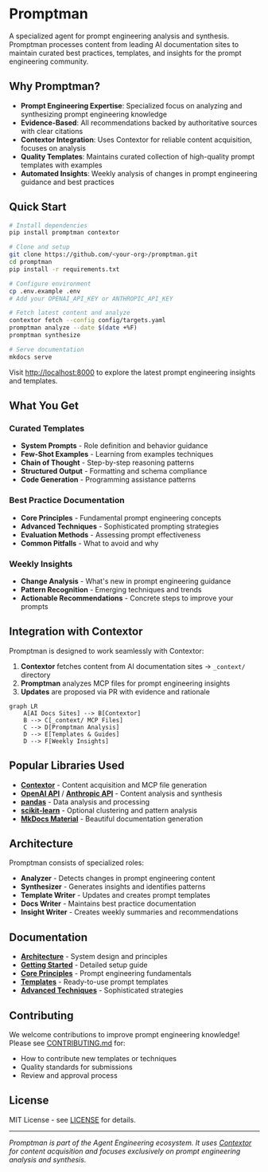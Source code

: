 # Promptman

A specialized agent for prompt engineering analysis and synthesis. Promptman processes content from leading AI documentation sites to maintain curated best practices, templates, and insights for the prompt engineering community.

## Why Promptman?

- **Prompt Engineering Expertise**: Specialized focus on analyzing and synthesizing prompt engineering knowledge
- **Evidence-Based**: All recommendations backed by authoritative sources with clear citations
- **Contextor Integration**: Uses Contextor for reliable content acquisition, focuses on analysis
- **Quality Templates**: Maintains curated collection of high-quality prompt templates with examples
- **Automated Insights**: Weekly analysis of changes in prompt engineering guidance and best practices

## Quick Start

```bash
# Install dependencies
pip install promptman contextor

# Clone and setup
git clone https://github.com/<your-org>/promptman.git
cd promptman
pip install -r requirements.txt

# Configure environment
cp .env.example .env
# Add your OPENAI_API_KEY or ANTHROPIC_API_KEY

# Fetch latest content and analyze
contextor fetch --config config/targets.yaml
promptman analyze --date $(date +%F)
promptman synthesize

# Serve documentation
mkdocs serve
```

Visit [http://localhost:8000](http://localhost:8000) to explore the latest prompt engineering insights and templates.

## What You Get

### Curated Templates
- **System Prompts** - Role definition and behavior guidance
- **Few-Shot Examples** - Learning from examples techniques  
- **Chain of Thought** - Step-by-step reasoning patterns
- **Structured Output** - Formatting and schema compliance
- **Code Generation** - Programming assistance patterns

### Best Practice Documentation
- **Core Principles** - Fundamental prompt engineering concepts
- **Advanced Techniques** - Sophisticated prompting strategies
- **Evaluation Methods** - Assessing prompt effectiveness
- **Common Pitfalls** - What to avoid and why

### Weekly Insights
- **Change Analysis** - What's new in prompt engineering guidance
- **Pattern Recognition** - Emerging techniques and trends
- **Actionable Recommendations** - Concrete steps to improve your prompts

## Integration with Contextor

Promptman is designed to work seamlessly with Contextor:

1. **Contextor** fetches content from AI documentation sites → `_context/` directory
2. **Promptman** analyzes MCP files for prompt engineering insights
3. **Updates** are proposed via PR with evidence and rationale

```mermaid
graph LR
    A[AI Docs Sites] --> B[Contextor]
    B --> C[_context/ MCP Files] 
    C --> D[Promptman Analysis]
    D --> E[Templates & Guides]
    D --> F[Weekly Insights]
```

## Popular Libraries Used

- **[Contextor](https://github.com/<your-org>/contextor)** - Content acquisition and MCP file generation
- **[OpenAI API](https://platform.openai.com/)** / **[Anthropic API](https://www.anthropic.com/)** - Content analysis and synthesis
- **[pandas](https://pandas.pydata.org/)** - Data analysis and processing
- **[scikit-learn](https://scikit-learn.org/)** - Optional clustering and pattern analysis
- **[MkDocs Material](https://squidfunk.github.io/mkdocs-material/)** - Beautiful documentation generation

## Architecture

Promptman consists of specialized roles:

- **Analyzer** - Detects changes in prompt engineering content
- **Synthesizer** - Generates insights and identifies patterns
- **Template Writer** - Updates and creates prompt templates
- **Docs Writer** - Maintains best practice documentation
- **Insight Writer** - Creates weekly summaries and recommendations

## Documentation

- **[Architecture](docs/architecture/)** - System design and principles
- **[Getting Started](docs/GETTING_STARTED.md)** - Detailed setup guide
- **[Core Principles](docs/core/)** - Prompt engineering fundamentals
- **[Templates](docs/templates/)** - Ready-to-use prompt templates
- **[Advanced Techniques](docs/techniques/)** - Sophisticated strategies

## Contributing

We welcome contributions to improve prompt engineering knowledge! Please see [CONTRIBUTING.md](CONTRIBUTING.md) for:

- How to contribute new templates or techniques
- Quality standards for submissions  
- Review and approval process

## License

MIT License - see [LICENSE](LICENSE) for details.

---

*Promptman is part of the Agent Engineering ecosystem. It uses [Contextor](https://github.com/<your-org>/contextor) for content acquisition and focuses exclusively on prompt engineering analysis and synthesis.*
